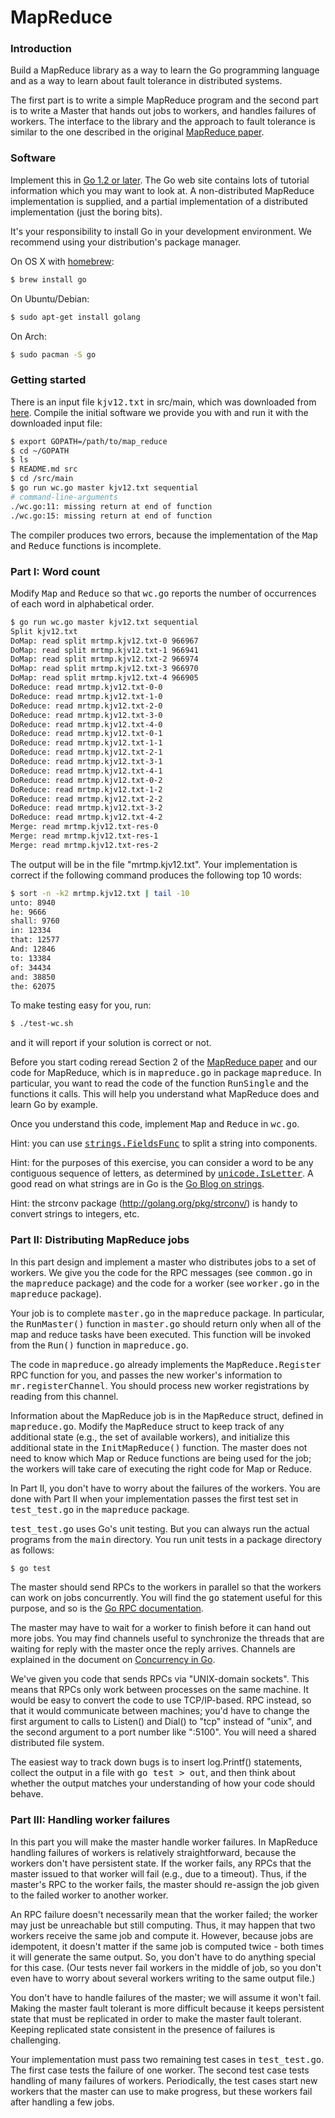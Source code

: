 # MapReduce

### Introduction

Build a MapReduce library as a way to learn the Go programming language and as a way to learn about fault tolerance in distributed systems.

The first part is to write a simple MapReduce program and the second part is to write a Master that hands out jobs to workers, and handles failures of workers. The interface to the library and the approach to fault tolerance is similar to the one described in the original [MapReduce paper](http://research.google.com/archive/mapreduce-osdi04.pdf).

### Software

Implement this in [Go 1.2 or later](http://www.golang.org/). The Go web site contains lots of tutorial information which you may want to look at. A non-distributed MapReduce implementation is supplied, and a partial implementation of a distributed implementation (just the boring bits).

It's your responsibility to install Go in your development environment. We recommend using your distribution's package manager. 

On OS X with [homebrew](http://brew.sh/):
```bash
$ brew install go
```

On Ubuntu/Debian:
```bash
$ sudo apt-get install golang
```

On Arch:
```bash
$ sudo pacman -S go
```


### Getting started

There is an input file <tt>kjv12.txt</tt> in src/main, which was downloaded from [here](https://web.archive.org/web/20130530223318/http://patriot.net/~bmcgin/kjv12.txt).
Compile the initial software we provide you with and run it with the downloaded input file:

```bash
$ export GOPATH=/path/to/map_reduce
$ cd ~/GOPATH
$ ls
$ README.md src
$ cd /src/main
$ go run wc.go master kjv12.txt sequential
# command-line-arguments
./wc.go:11: missing return at end of function
./wc.go:15: missing return at end of function
```

The compiler produces two errors, because the implementation of the <tt>Map</tt> and <tt>Reduce</tt> functions is incomplete.

### Part I: Word count

Modify <tt>Map</tt> and <tt>Reduce</tt> so that <tt>wc.go</tt> reports the number of occurrences of each word in alphabetical order.
```bash
$ go run wc.go master kjv12.txt sequential
Split kjv12.txt
DoMap: read split mrtmp.kjv12.txt-0 966967
DoMap: read split mrtmp.kjv12.txt-1 966941
DoMap: read split mrtmp.kjv12.txt-2 966974
DoMap: read split mrtmp.kjv12.txt-3 966970
DoMap: read split mrtmp.kjv12.txt-4 966905
DoReduce: read mrtmp.kjv12.txt-0-0
DoReduce: read mrtmp.kjv12.txt-1-0
DoReduce: read mrtmp.kjv12.txt-2-0
DoReduce: read mrtmp.kjv12.txt-3-0
DoReduce: read mrtmp.kjv12.txt-4-0
DoReduce: read mrtmp.kjv12.txt-0-1
DoReduce: read mrtmp.kjv12.txt-1-1
DoReduce: read mrtmp.kjv12.txt-2-1
DoReduce: read mrtmp.kjv12.txt-3-1
DoReduce: read mrtmp.kjv12.txt-4-1
DoReduce: read mrtmp.kjv12.txt-0-2
DoReduce: read mrtmp.kjv12.txt-1-2
DoReduce: read mrtmp.kjv12.txt-2-2
DoReduce: read mrtmp.kjv12.txt-3-2
DoReduce: read mrtmp.kjv12.txt-4-2
Merge: read mrtmp.kjv12.txt-res-0
Merge: read mrtmp.kjv12.txt-res-1
Merge: read mrtmp.kjv12.txt-res-2
```

The output will be in the file "mrtmp.kjv12.txt". Your implementation is correct if the following command produces the following top 10 words:
```bash
$ sort -n -k2 mrtmp.kjv12.txt | tail -10
unto: 8940
he: 9666
shall: 9760
in: 12334
that: 12577
And: 12846
to: 13384
of: 34434
and: 38850
the: 62075
```

To make testing easy for you, run:
```bash
$ ./test-wc.sh
```
and it will report if your solution is correct or not.

Before you start coding reread Section 2 of the [MapReduce paper](http://research.google.com/archive/mapreduce-osdi04.pdf) and our code for MapReduce, which is in <tt>mapreduce.go</tt> in package <tt>mapreduce</tt>. In particular, you want to read the code of the function <tt>RunSingle</tt> and the functions it calls. This will help you understand what MapReduce does and learn Go by example.

Once you understand this code, implement <tt>Map</tt> and <tt>Reduce</tt> in <tt>wc.go</tt>.


Hint: you can use [<tt>strings.FieldsFunc</tt>](http://golang.org/pkg/strings/#FieldsFunc) to split a string into components.

Hint: for the purposes of this exercise, you can consider a word to be any contiguous sequence of letters, as determined by [<tt>unicode.IsLetter</tt>](http://golang.org/pkg/unicode/#IsLetter). A good read on what strings are in Go is the [Go Blog on strings](http://blog.golang.org/strings).

Hint: the strconv package (http://golang.org/pkg/strconv/) is handy to convert strings to integers, etc.

### Part II: Distributing MapReduce jobs

In this part design and implement a master who distributes jobs to a set of workers. We give you the code for the RPC messages (see <tt>common.go</tt> in the <tt>mapreduce</tt> package) and the code for a worker (see <tt>worker.go</tt> in the <tt>mapreduce</tt> package).

Your job is to complete <tt>master.go</tt> in the <tt>mapreduce</tt> package. In particular, the <tt>RunMaster()</tt> function in <tt>master.go</tt> should return only when all of the map and reduce tasks have been executed. This function will be invoked from the <tt>Run()</tt> function in <tt>mapreduce.go</tt>.

The code in <tt>mapreduce.go</tt> already implements the <tt>MapReduce.Register</tt> RPC function for you, and passes the new worker's information to <tt>mr.registerChannel</tt>. You should process new worker registrations by reading from this channel.

Information about the MapReduce job is in the <tt>MapReduce</tt> struct, defined in <tt>mapreduce.go</tt>. Modify the <tt>MapReduce</tt> struct to keep track of any additional state (e.g., the set of available workers), and initialize this additional state in the <tt>InitMapReduce()</tt> function. The master does not need to know which Map or Reduce functions are being used for the job; the workers will take care of executing the right code for Map or Reduce.

In Part II, you don't have to worry about the failures of the workers. You are done with Part II when your implementation passes the first test set in <tt>test_test.go</tt> in the <tt>mapreduce</tt> package.

<tt>test_test.go</tt> uses Go's unit testing. But you can always run the actual programs from the <tt>main</tt> directory. You run unit tests in a package directory as follows:

```bash
$ go test
```

The master should send RPCs to the workers in parallel so that the workers can work on jobs concurrently. You will find the <tt>go</tt> statement useful for this purpose, and so is the [Go RPC documentation](http://golang.org/pkg/net/rpc/).

The master may have to wait for a worker to finish before it can hand out more jobs. You may find channels useful to synchronize the threads that are waiting for reply with the master once the reply arrives. Channels are explained in the document on [Concurrency in Go](http://golang.org/doc/effective_go.html#concurrency).

We've given you code that sends RPCs via "UNIX-domain sockets". This means that RPCs only work between processes on the same machine. It would be easy to convert the code to use TCP/IP-based. RPC instead, so that it would communicate between machines; you'd have to change the first argument to calls to Listen() and Dial() to "tcp" instead of "unix", and the second argument to a port number like ":5100". You will need a shared distributed file system.

The easiest way to track down bugs is to insert log.Printf() statements, collect the output in a file with <tt>go test &gt; out</tt>, and then think about whether the output matches your understanding of how your code should behave.

### Part III: Handling worker failures

In this part you will make the master handle worker failures. In MapReduce handling failures of workers is relatively straightforward, because the workers don't have persistent state. If the worker fails, any RPCs that the master issued to that worker will fail (e.g., due to a timeout). Thus, if the master's RPC to the worker fails, the master should re-assign the job given to the failed worker to another worker.

An RPC failure doesn't necessarily mean that the worker failed; the worker may just be unreachable but still computing. Thus, it may happen that two workers receive the same job and compute it. However, because jobs are idempotent, it doesn't matter if the same job is computed twice - both times it will generate the same output. So, you don't have to do anything special for this case. (Our tests never fail workers in the middle of job, so you don't even have to worry about several workers writing to the same output file.)

You don't have to handle failures of the master; we will assume it won't fail. Making the master fault tolerant is more difficult because it keeps persistent state that must be replicated in order to make the master fault tolerant. Keeping replicated state consistent in the presence of failures is challenging.

Your implementation must pass two remaining test cases in <tt>test_test.go</tt>. The first case tests the failure of one worker. The second test case tests handling of many failures of workers. Periodically, the test cases start new workers that the master can use to make progress, but these workers fail after handling a few jobs.



